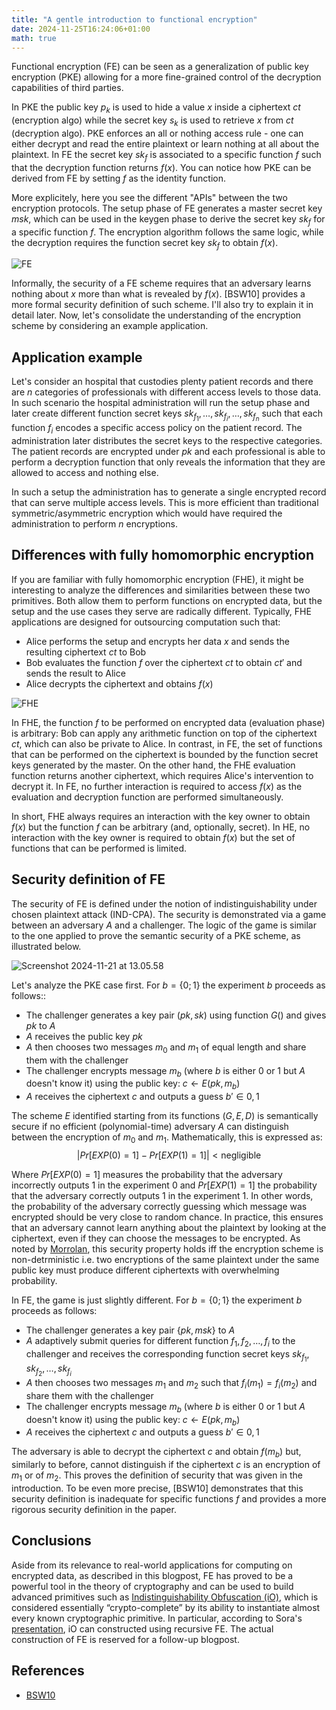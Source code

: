 ```yaml
---
title: "A gentle introduction to functional encryption"
date: 2024-11-25T16:24:06+01:00
math: true
---
```


Functional encryption (FE) can be seen as a generalization of public key encryption (PKE) allowing  for a more fine-grained control of the decryption capabilities of third parties. 

In PKE the public key $p_k$ is used to hide a value $x$ inside a ciphertext $ct$ (encryption algo) while the secret key $s_k$ is used to retrieve $x$ from $ct$ (decryption algo). PKE enforces an all or nothing access rule - one can either decrypt and read the entire plaintext or learn nothing at all about the plaintext. In FE the secret key $sk_{f}$ is associated to a specific function $f$ such that the decryption function returns $f(x)$. You can notice how PKE can be derived from FE by setting $f$ as the identity function.

More explicitely, here you see the different "APIs" between the two encryption protocols. The setup phase of FE generates a master secret key $msk$, which can be used in the keygen phase to derive the secret key $sk_{f}$ for a specific function $f$. The encryption algorithm follows the same logic, while the decryption requires the function secret key $sk_{f}$ to obtain $f(x)$.

![FE](https://hackmd.io/_uploads/H1eisG3Gkg.png)

Informally, the security of a FE scheme requires that an adversary learns nothing about $x$ more than what is revealed by $f(x)$. [BSW10] provides a more formal security definition of such scheme. I'll also try to explain it in detail later. Now, let's consolidate the understanding of the encryption scheme by considering an example application. 

## Application example

Let's consider an hospital that custodies plenty patient records and there are $n$ categories of professionals with different access levels to those data. In such scenario the hospital administration will run the setup phase and later create different function secret keys $sk_{f_1}, \dots, sk_{f_i}, \dots, sk_{f_n}$ such that each function $f_i$ encodes a specific access policy on the patient record. The administration later distributes the secret keys to the respective categories. The patient records are encrypted under $pk$ and each professional is able to perform a decryption function that only reveals the information that they are allowed to access and nothing else.

In such a setup the administration has to generate a single encrypted record that can serve multiple access levels. This is more efficient than traditional symmetric/asymmetric encryption which would have required the administration to perform $n$ encryptions.

## Differences with fully homomorphic encryption

If you are familiar with fully homomorphic encryption (FHE), it might be interesting to analyze the differences and similarities between these two primitives. Both allow them to perform functions on encrypted data, but the setup and the use cases they serve are radically different. Typically, FHE applications are designed for outsourcing computation such that:

- Alice performs the setup and encrypts her data $x$ and sends the resulting ciphertext $ct$ to Bob
- Bob evaluates the function $f$ over the ciphertext $ct$ to obtain $ct'$ and sends the result to Alice
- Alice decrypts the ciphertext and obtains $f(x)$

![FHE](https://hackmd.io/_uploads/BkBD4m2Mkl.png)

In FHE, the function $f$ to be performed on encrypted data (evaluation phase) is arbitrary: Bob can apply any arithmetic function on top of the ciphertext $ct$, which can also be private to Alice. In contrast, in FE, the set of functions that can be performed on the ciphertext is bounded by the function secret keys generated by the master. On the other hand, the FHE evaluation function returns another ciphertext, which requires Alice's intervention to decrypt it. In FE, no further interaction is required to access $f(x)$ as the evaluation and decryption function are performed simultaneously.

In short, FHE always requires an interaction with the key owner to obtain $f(x)$ but the function $f$ can be arbitrary (and, optionally, secret). In HE, no interaction with the key owner is required to obtain $f(x)$ but the set of functions that can be performed is limited.

## Security definition of FE

The security of FE is defined under the notion of indistinguishability under chosen plaintext attack (IND-CPA). The security is demonstrated via a game between an adversary $A$ and a challenger. The logic of the game is similar to the one applied to prove the semantic security of a PKE scheme, as illustrated below.

![Screenshot 2024-11-21 at 13.05.58](https://hackmd.io/_uploads/ByE06B3Gyx.png)

Let's analyze the PKE case first. For $b = \{ 0; 1 \}$ the experiment $b$ proceeds as follows:: 

- The challenger generates a key pair $(pk, sk)$ using function $G()$ and gives $pk$ to $A$
- $A$ receives the public key $pk$
- $A$ then chooses two messages $m_0$ and $m_1$ of equal length and share them with the challenger
- The challenger encrypts message $m_{b}$ (where $b$ is either $0$ or $1$ but $A$ doesn't know it) using the public key: $c ← E(pk, m_{b})$
- $A$ receives the ciphertext $c$ and outputs a guess $b' \in {0,1}$

The scheme $E$ identified starting from its functions $(G, E,D)$ is semantically secure if no efficient (polynomial-time) adversary $A$ can distinguish between the encryption of $m_0$ and $m_1$. Mathematically, this is expressed as: $$|Pr[EXP(0)=1] - Pr[EXP(1)=1]| < \text{negligible}$$

Where $Pr[EXP(0)=1]$ measures the probability that the adversary incorrectly outputs 1 in the experiment 0 and $Pr[EXP(1)=1]$ the probability that the adversary correctly outputs 1 in the experiment 1. In other words, the probability of the adversary correctly guessing which message was encrypted should be very close to random chance. In practice, this ensures that an adversary cannot learn anything about the plaintext by looking at the ciphertext, even if they can choose the messages to be encrypted. As noted by [Morrolan](https://crypto.stackexchange.com/questions/100361/security-definition-for-ind-cpa-of-public-key-encryption), this security property holds iff the encryption scheme is non-detrministic i.e. two encryptions of the same plaintext under the same public key must produce different ciphertexts with overwhelming probability. 

In FE, the game is just slightly different. For $b = \{ 0; 1 \}$ the experiment $b$ proceeds as follows:
- The challenger generates a key pair $\{ pk, msk \}$ to $A$
- $A$ adaptively submit queries for different function $f_1, f_2, \dots, f_i$ to the challenger and receives the corresponding function secret keys $sk_{f_1}, sk_{f_2}, \dots, sk_{f_i}$
- $A$ then chooses two messages $m_1$ and $m_2$ such that $f_i(m_1) = f_i(m_2)$ and share them with the challenger
- The challenger encrypts message $m_{b}$ (where $b$ is either $0$ or $1$ but $A$ doesn't know it) using the public key: $c ← E(pk, m_{b})$
- $A$ receives the ciphertext $c$ and outputs a guess $b' \in {0,1}$

The adversary is able to decrypt the ciphertext $c$ and obtain $f(m_{b})$ but, similarly to before, cannot distinguish if the ciphertext $c$ is an encryption of $m_1$ or of $m_2$. This proves the definition of security that was given in the introduction. To be even more precise, [BSW10] demonstrates that this security definition is inadequate for specific functions $f$ and provides a more rigorous security definition in the paper.

## Conclusions

Aside from its relevance to real-world applications for computing on encrypted data, as described in this blogpost,  FE has proved to be a powerful tool in the theory of cryptography and can be used to build advanced primitives such as [Indistinguishability Obfuscation (iO)](https://www.leku.blog/io/), which is considered essentially “crypto-complete” by its ability to instantiate almost every known cryptographic primitive. In particular, according to Sora's [presentation](https://speakerdeck.com/sorasuegami/ideal-obfuscation-io), iO can constructed using recursive FE. The actual construction of FE is reserved for a follow-up blogpost.

## References 

- [BSW10](https://eprint.iacr.org/2010/543.pdf)